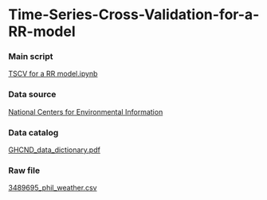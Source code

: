 # Time-Series-Cross-Validation-for-a-RR-model

### Main script

[TSCV for a RR model.ipynb](https://github.com/GBlanch/Time-Series-Cross-Validation-for-a-RR-model/blob/main/TSCV%20for%20a%20RR%20model.ipynb)

### Data source
[National Centers for Environmental Information](https://www.ncei.noaa.gov/cdo-web/datasets#GHCND)

### Data catalog

[GHCND_data_dictionary.pdf](https://github.com/GBlanch/Statistical-Methods/blob/main/1.Time-Series%20Cross-Validation/0.data/GHCND_data_dictionary.pdf)

### Raw file

[3489695_phil_weather.csv](https://raw.githubusercontent.com/GBlanch/Statistical-Methods/main/1.Time-Series%20Cross-Validation/0.data/3489695_phil_weather.csv)






